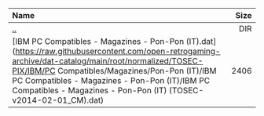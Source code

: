 |Name|Size|
|:---|---:|
|[..](../index.html)|DIR|
|[IBM PC Compatibles - Magazines - Pon-Pon (IT).dat](https://raw.githubusercontent.com/open-retrogaming-archive/dat-catalog/main/root/normalized/TOSEC-PIX/IBM/PC Compatibles/Magazines/Pon-Pon (IT)/IBM PC Compatibles - Magazines - Pon-Pon (IT)/IBM PC Compatibles - Magazines - Pon-Pon (IT) (TOSEC-v2014-02-01_CM).dat)|2406|
